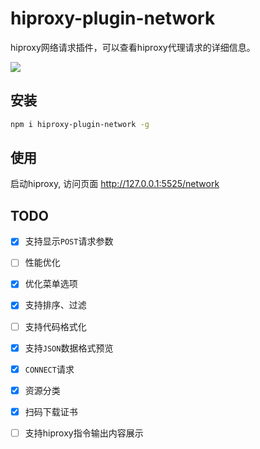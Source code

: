 # hiproxy-plugin-network

 hiproxy网络请求插件，可以查看hiproxy代理请求的详细信息。

 ![](https://raw.githubusercontent.com/hiproxy/hiproxy-plugin-network/master/network.gif)
 
 
## 安装

```bash
npm i hiproxy-plugin-network -g
```
 
 
## 使用

 启动hiproxy, 访问页面 http://127.0.0.1:5525/network

## TODO

- [x] 支持显示`POST`请求参数
- [ ] 性能优化
- [x] 优化菜单选项
- [x] 支持排序、过滤
- [ ] 支持代码格式化
- [x] 支持`JSON`数据格式预览
- [x] `CONNECT`请求
- [x] 资源分类
- [x] 扫码下载证书
- [ ] 支持hiproxy指令输出内容展示


